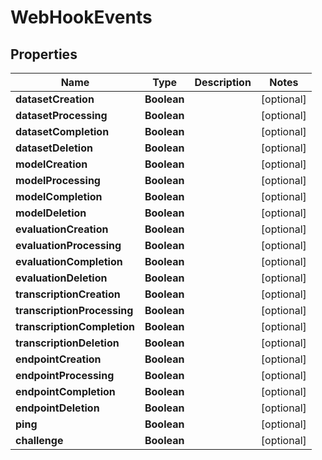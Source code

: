# WebHookEvents

## Properties
Name | Type | Description | Notes
------------ | ------------- | ------------- | -------------
**datasetCreation** | **Boolean** |  |  [optional]
**datasetProcessing** | **Boolean** |  |  [optional]
**datasetCompletion** | **Boolean** |  |  [optional]
**datasetDeletion** | **Boolean** |  |  [optional]
**modelCreation** | **Boolean** |  |  [optional]
**modelProcessing** | **Boolean** |  |  [optional]
**modelCompletion** | **Boolean** |  |  [optional]
**modelDeletion** | **Boolean** |  |  [optional]
**evaluationCreation** | **Boolean** |  |  [optional]
**evaluationProcessing** | **Boolean** |  |  [optional]
**evaluationCompletion** | **Boolean** |  |  [optional]
**evaluationDeletion** | **Boolean** |  |  [optional]
**transcriptionCreation** | **Boolean** |  |  [optional]
**transcriptionProcessing** | **Boolean** |  |  [optional]
**transcriptionCompletion** | **Boolean** |  |  [optional]
**transcriptionDeletion** | **Boolean** |  |  [optional]
**endpointCreation** | **Boolean** |  |  [optional]
**endpointProcessing** | **Boolean** |  |  [optional]
**endpointCompletion** | **Boolean** |  |  [optional]
**endpointDeletion** | **Boolean** |  |  [optional]
**ping** | **Boolean** |  |  [optional]
**challenge** | **Boolean** |  |  [optional]

